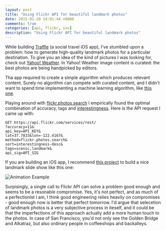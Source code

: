 ```yaml
---
layout: post
title: "Using Flickr API for beautiful landmark photos"
date: 2015-01-20 14:01:44 +0800
comments: true
categories: [api, flickr, ios]
description: "Using Flickr API for beautiful landmark photos"
---
```


While building [Traffle](http://angel.co/traffle) (a social travel iOS app), I've stumbled upon a problem: how to generate high-quality landmark photos for a particular destination. To give you an idea of the kind of pictures I was looking for, check out [Yahoo! Weather](https://mobile.yahoo.com/weather). In Yahoo! Weather image content is curated: the best photos are being handpicked by editors.

Tha app required to create a simple algorithm which produces relevant content. Surely no algorithm can compete with curated content, and I didn't want to spend time implementing a machine learning algorithm, like [this one](http://www.academia.edu/4610174/Exploiting_Flickr_Tags_and_Groups_for_Finding_Landmark_Photos).

Playing around with [flickr.photos.search](https://www.flickr.com/services/api/flickr.photos.search.html) I empirically found the optimal combination of accuracy, tags and [interestingness](http://www.steves-digicams.com/knowledge-center/how-tos/online-sharing-social-networking/what-is-flickr-interestingness.html). Here is the API request I came up with:

```http
GET https://api.flickr.com/services/rest/
?accuracy=11&
api_key=API_KEY&
lat=37.7833&lon=-122.4167&
method=flickr.photos.search&
sort=interestingness-desc&
tags=scenic,landmark&
api_sig=API_SIG
```

If you are building an iOS app, I recommend [this project](https://github.com/justinmfischer/core-background) to build a nice landmark slide show like this one:

![Animation Example](http://cl.ly/image/0W3V3b281g0M/13343.mov.gif)


Surpisingly, a single call to Flickr API can solve a problem good enough and seems to be a resonable compromise. Yes, it's not perfect, and as much of a perfectionist I am, I think good engineering relies heavily on compromises - good enough now is better that perfect tomorrow. I'd argue that selecetion of landmark photos is a very subjective process in iteself, and it could be that the imperfections of this approach actually add a more human touch to the photos. In case of San Francisco, you'd not only see the Golden Bridge and Alkatraz, but also ordinary people in coffeeshops and backalleys.